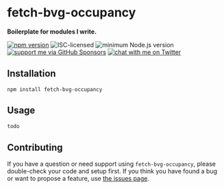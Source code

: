 # fetch-bvg-occupancy

**Boilerplate for modules I write.**

[![npm version](https://img.shields.io/npm/v/fetch-bvg-occupancy.svg)](https://www.npmjs.com/package/fetch-bvg-occupancy)
![ISC-licensed](https://img.shields.io/github/license/derhuerst/fetch-bvg-occupancy.svg)
![minimum Node.js version](https://img.shields.io/node/v/fetch-bvg-occupancy.svg)
[![support me via GitHub Sponsors](https://img.shields.io/badge/support%20me-donate-fa7664.svg)](https://github.com/sponsors/derhuerst)
[![chat with me on Twitter](https://img.shields.io/badge/chat%20with%20me-on%20Twitter-1da1f2.svg)](https://twitter.com/derhuerst)


## Installation

```shell
npm install fetch-bvg-occupancy
```


## Usage

```js
todo
```


## Contributing

If you have a question or need support using `fetch-bvg-occupancy`, please double-check your code and setup first. If you think you have found a bug or want to propose a feature, use [the issues page](https://github.com/derhuerst/fetch-bvg-occupancy/issues).
